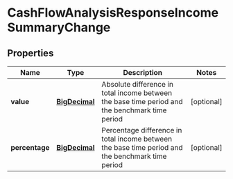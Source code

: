 
# CashFlowAnalysisResponseIncomeSummaryChange

## Properties
Name | Type | Description | Notes
------------ | ------------- | ------------- | -------------
**value** | [**BigDecimal**](BigDecimal.md) | Absolute difference in total income between the base time period and the benchmark time period |  [optional]
**percentage** | [**BigDecimal**](BigDecimal.md) | Percentage difference in total income between the base time period and the benchmark time period |  [optional]



